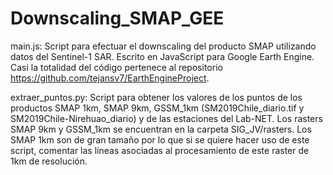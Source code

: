 # Downscaling_SMAP_GEE
main.js: Script para efectuar el downscaling del producto SMAP utilizando datos del Sentinel-1 SAR. Escrito en JavaScript para Google Earth Engine. Casi la totalidad del código pertenece al repositorio https://github.com/tejansv7/EarthEngineProject.

extraer_puntos.py: Script para obtener los valores de los puntos de los productos SMAP 1km, SMAP 9km, GSSM_1km (SM2019Chile_diario.tif y SM2019Chile-Nirehuao_diario) y de las estaciones del Lab-NET. Los rasters SMAP 9km y GSSM_1km se encuentran en la carpeta SIG_JV/rasters. Los SMAP 1km son de gran tamaño por lo que si se quiere hacer uso de este script, comentar las líneas asociadas al procesamiento de este raster de 1km de resolución.
